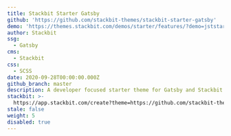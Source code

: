 ```yaml
---
title: Stackbit Starter Gatsby
github: 'https://github.com/stackbit-themes/stackbit-starter-gatsby'
demo: 'https://themes.stackbit.com/demos/starter/features/?demo=jststartergatsby'
author: Stackbit
ssg:
  - Gatsby
cms:
  - Stackbit
css:
  - SCSS
date: 2020-09-28T00:00:00.000Z
github_branch: master
description: A developer focused starter theme for Gatsby and Stackbit.
stackbit: >-
  https://app.stackbit.com/create?theme=https://github.com/stackbit-themes/stackbit-starter-gatsby
stale: false
weight: 5
disabled: true
---
```


